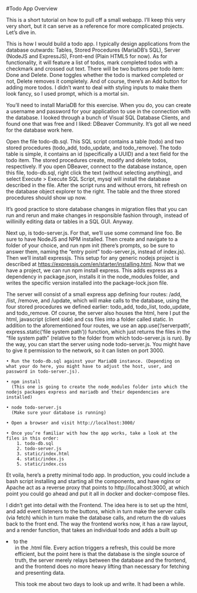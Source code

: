 #Todo App Overview

This is a short tutorial on how to pull off a small webapp. I’ll keep this very very short, but it can serve as a reference for more complicated projects. Let’s dive in.

This is how I would build a todo app. I typically design applications from the database outwards: Tables, Stored Procedures (MariaDB’s SQL), Server (NodeJS and ExpressJS), Front-end (Plain HTML5 for now). As for functionality, it will feature a list of todos, mark completed todos with a checkmark and crossed out text. There will be two buttons per todo item: Done and Delete. Done toggles whether the todo is marked completed or not, Delete removes it completely. And of course, there’s an Add button for adding more todos. I didn’t want to deal with styling inputs to make them look fancy, so I used prompt, which is a mortal sin. 

You’ll need to install MariaDB for this exercise. When you do, you can create a username and password for your application to use in the connection with the database. I looked through a bunch of Visual SQL Database Clients, and found one that was free and I liked: DBeaver Community. It’s got all we need for the database work here. 

Open the file todo-db.sql. This SQL script contains a table (todo) and two stored procedures (todo_add, todo_update, and todo_remove). The todo table is simple, it contains an id (specifically a UUID) and a text field for the todo item. The stored procedures create, modify and delete todos, respectively. If you open DBeaver, connect to the database instance, open this file, todo-db.sql, right click the text (without selecting anything), and select Execute  > Execute SQL Script, mysql will install the database described in the file. After the script runs and without errors, hit refresh on the database object explorer to the right. The table and the three stored procedures should show up now. 

It’s good practice to store database changes in migration files that you can run and rerun and make changes in responsible fashion through, instead of willinilly editing data or tables in a SQL GUI. Anyway. 

Next up, is todo-server.js. For that, we’ll use some command line foo. Be sure to have NodeJS and NPM installed. Then create and navigate to a folder of your choice, and run npm init (there’s prompts, so be sure to answer them, naming the “entry point” todo-server.js, instead of index.js). Then we’ll install expressjs. This setup for any generic nodejs project is described at https://expressjs.com/en/starter/installing.html. Now that we have a project, we can run npm install express. This adds express as a dependency in package.json, installs it in the node_modules folder, and writes the specific version installed into the package-lock.json file. 

The server will consist of a small express app defining four routes: /add, /list, /remove, and /update, which will make calls to the database, using the four stored procedures we defined earlier: todo_add, todo_list, todo_update, and todo_remove. Of course, the server also houses the html, here I put the html, javascript (client side) and css files into a folder called static. In addition to the aforementioned four routes, we use an app.use(‘/serverpath’, express.static(‘file system path’)) function, which just returns the files in the “file system path” (relative to the folder from which todo-server.js is run). By the way, you can start the server using node todo-server.js. You might have to give it permission to the network, so it can listen on port 3000.

    • Run the todo-db.sql against your MariaDB instance. (Depending on what your do here, you might have to adjust the host, user, and password in todo-server.js).

    • npm install 
      (This one is going to create the node_modules folder into which the nodejs packages express and mariadb and their dependencies are installed)

    • node todo-server.js
      (Make sure your database is running)

    • Open a browser and visit http://localhost:3000/

    • Once you’re familiar with how the app works, take a look at the files in this order:
        1. todo-db.sql
        2. todo-server.js
        3. static/index.html
        4. static/index.js
        5. static/index.css

Et voila, here’s a pretty minimal todo app. In production, you could include a bash script installing and starting all the components, and have nginx or Apache act as a reverse proxy that points to http://localhost:3000, at which point you could go ahead and put it all in docker and docker-compose files. 

I didn’t get into detail with the Frontend. The idea here is to set up the html, and add event listeners to the buttons, which in turn make the server calls (via fetch) which in turn make the database calls, and return the db values back to the front end. The way the frontend works now, it has a raw layout, and a render function, that takes an individual todo and adds a built up <li> to the <ul> in the .html file. Every action triggers a refresh, this could be more efficient, but the point here is that the database is the single source of truth, the server merely relays between the database and the frontend, and the frontend does no more heavy lifting than necessary for fetching and presenting data. 

This took me about two days to look up and write. It had been a while. 
